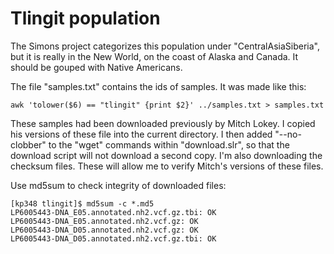 # Tlingit population

The Simons project categorizes this population under
"CentralAsiaSiberia", but it is really in the New World, on the coast
of Alaska and Canada. It should be gouped with Native Americans.

The file "samples.txt" contains the ids of samples.  It was made like
this:

    awk 'tolower($6) == "tlingit" {print $2}' ../samples.txt > samples.txt

These samples had been downloaded previously by Mitch Lokey. I copied
his versions of these file into the current directory.  I then added
"--no-clobber" to the "wget" commands within "download.slr", so that
the download script will not download a second copy. I'm also
downloading the checksum files. These will allow me to verify Mitch's
versions of these files.

Use md5sum to check integrity of downloaded files:

    [kp348 tlingit]$ md5sum -c *.md5
    LP6005443-DNA_E05.annotated.nh2.vcf.gz.tbi: OK
    LP6005443-DNA_E05.annotated.nh2.vcf.gz: OK
    LP6005443-DNA_D05.annotated.nh2.vcf.gz: OK
    LP6005443-DNA_D05.annotated.nh2.vcf.gz.tbi: OK

